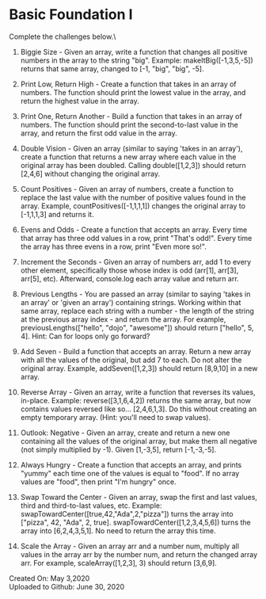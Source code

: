 # Basic Foundation I
Complete the challenges below.\

1. Biggie Size - Given an array, write a function that changes all positive numbers in the array to the string "big".  Example: makeItBig([-1,3,5,-5]) returns that same array, changed to [-1, "big", "big", -5].

2. Print Low, Return High - Create a function that takes in an array of numbers.  The function should print the lowest value in the array, and return the highest value in the array.

3. Print One, Return Another - Build a function that takes in an array of numbers.  The function should print the second-to-last value in the array, and return the first odd value in the array.

4. Double Vision - Given an array (similar to saying 'takes in an array'), create a function that returns a new array where each value in the original array has been doubled.  Calling double([1,2,3]) should return [2,4,6] without changing the original array.

5. Count Positives - Given an array of numbers, create a function to replace the last value with the number of positive values found in the array.  Example, countPositives([-1,1,1,1]) changes the original array to [-1,1,1,3] and returns it.

6. Evens and Odds - Create a function that accepts an array.  Every time that array has three odd values in a row, print "That's odd!".  Every time the array has three evens in a row, print "Even more so!".

7. Increment the Seconds - Given an array of numbers arr, add 1 to every other element, specifically those whose index is odd (arr[1], arr[3], arr[5], etc).  Afterward, console.log each array value and return arr.

8. Previous Lengths - You are passed an array (similar to saying 'takes in an array' or 'given an array') containing strings.  Working within that same array, replace each string with a number - the length of the string at the previous array index - and return the array.  For example, previousLengths(["hello", "dojo", "awesome"]) should return ["hello", 5, 4]. Hint: Can for loops only go forward?

9. Add Seven - Build a function that accepts an array. Return a new array with all the values of the original, but add 7 to each. Do not alter the original array.  Example, addSeven([1,2,3]) should return [8,9,10] in a new array.

10. Reverse Array - Given an array, write a function that reverses its values, in-place.  Example: reverse([3,1,6,4,2]) returns the same array, but now contains values reversed like so... [2,4,6,1,3].  Do this without creating an empty temporary array.  (Hint: you'll need to swap values).

11. Outlook: Negative - Given an array, create and return a new one containing all the values of the original array, but make them all negative (not simply multiplied by -1). Given [1,-3,5], return [-1,-3,-5].

12. Always Hungry - Create a function that accepts an array, and prints "yummy" each time one of the values is equal to "food".  If no array values are "food", then print "I'm hungry" once.

13. Swap Toward the Center - Given an array, swap the first and last values, third and third-to-last values, etc.  Example: swapTowardCenter([true,42,"Ada",2,"pizza"]) turns the array into ["pizza", 42, "Ada", 2, true].  swapTowardCenter([1,2,3,4,5,6]) turns the array into [6,2,4,3,5,1].  No need to return the array this time.

14. Scale the Array - Given an array arr and a number num, multiply all values in the array arr by the number num, and return the changed array arr.  For example, scaleArray([1,2,3], 3) should return [3,6,9].

Created On: May 3,2020\
Uploaded to Github: June 30, 2020

